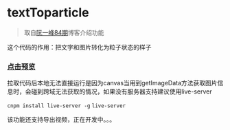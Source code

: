 # textToparticle

> 取自[阮一峰84期](http://www.ruanyifeng.com/blog/2019/11/weekly-issue-84.html)博客介绍功能 

这个代码的作用：把文字和图片转化为粒子状态的样子

### [点击预览](https://lemoyuan.github.io/textToparticle/)

拉取代码后本地无法直接运行是因为canvas当用到getImageData方法获取图片信息时，会碰到跨域无法获取的情况，如果没有服务器支持建议使用live-server

`cnpm install live-server -g`
`live-server`

该功能还支持导出视频，正在开发中。。。

